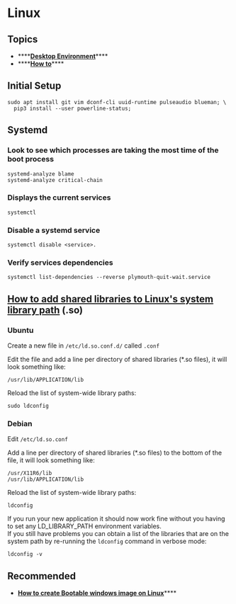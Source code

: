 # Linux

## Topics

* \*\*\*\*[**Desktop Environment**](desktop-environment/)\*\*\*\*
* \*\*\*\*[**How to**](how-to/)\*\*\*\*

## Initial Setup

```text
sudo apt install git vim dconf-cli uuid-runtime pulseaudio blueman; \
  pip3 install --user powerline-status;
```

## Systemd

### Look to see which processes are taking the most time of the boot process

```text
systemd-analyze blame
systemd-analyze critical-chain
```

### Displays the current services

```text
systemctl
```

### Disable a systemd service

```text
systemctl disable <service>.
```

### Verify services dependencies

```text
systemctl list-dependencies --reverse plymouth-quit-wait.service
```

## [How to add shared libraries to Linux's system library path](https://blog.andrewbeacock.com/2007/10/how-to-add-shared-libraries-to-linuxs.html) **\(.so\)**

### **Ubuntu**

Create a new file in `/etc/ld.so.conf.d/` called `.conf`  
  
Edit the file and add a line per directory of shared libraries \(\*.so files\), it will look something like:

```text
/usr/lib/APPLICATION/lib
```

Reload the list of system-wide library paths:

```text
sudo ldconfig
```

### **Debian**

Edit `/etc/ld.so.conf`  
  
Add a line per directory of shared libraries \(\*.so files\) to the bottom of the file, it will look something like:

```text
/usr/X11R6/lib
/usr/lib/APPLICATION/lib
```

Reload the list of system-wide library paths:

```text
ldconfig
```

If you run your new application it should now work fine without you having to set any LD\_LIBRARY\_PATH environment variables.  
If you still have problems you can obtain a list of the libraries that are on the system path by re-running the `ldconfig` command in verbose mode:

```text
ldconfig -v
```

## Recommended

* [**How to create Bootable windows image on Linux**](https://github.com/slacka/WoeUSB)\*\*\*\*

